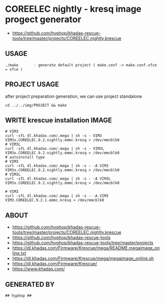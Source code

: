 # COREELEC nightly - kresq image progect generator

+ https://github.com/hyphop/khadas-rescue-tools/tree/master/projects/COREELEC.nightly.krescue

## USAGE

    ./make       - generate default project ( make.conf -> make.conf.xfce = xfce )

## PROJECT USAGE

after project preparation generation, we can use project standalone

    cd ../../img/PROJECT && make

## WRITE krescue installation IMAGE

    # VIM3
    curl -sfL dl.khadas.com/.mega | sh -s - VIM3 VIM3x.COREELEC.9.2.nightly.emmc.kresq > /dev/mmcblk0
    # VIM3L
    curl -sfL dl.khadas.com/.mega | sh -s - VIM3L VIM3x.COREELEC.9.2.nightly.emmc.kresq > /dev/mmcblk0
    # autoinstall type
    # VIM3
    curl -sfL dl.khadas.com/.mega | sh -s - -A VIM3 VIM3x.COREELEC.9.2.nightly.emmc.kresq > /dev/mmcblk0
    # VIM3L
    curl -sfL dl.khadas.com/.mega | sh -s - -A VIM3L VIM3x.COREELEC.9.2.nightly.emmc.kresq > /dev/mmcblk0

    # VIM3
    curl -sfL dl.khadas.com/.mega | sh -s - -A VIM3 VIM3.COREELEC.9.2.1.emmc.kresq > /dev/mmcblk0


## ABOUT 

+ https://github.com/hyphop/khadas-rescue-tools/tree/master/projects/COREELEC.nightly.krescue
+ https://github.com/hyphop/khadas-rescue-tools
+ https://github.com/hyphop/khadas-rescue-tools/tree/master/projects
+ https://dl.khadas.com/Firmware/Krescue/mega/README.megaimage_online.txt
+ https://dl.khadas.com/Firmware/Krescue/mega/megaimage_online.sh
+ https://dl.khadas.com/Firmware/Krescue/
+ https://www.khadas.com/

## GENERATED BY

    ## hyphop ##

